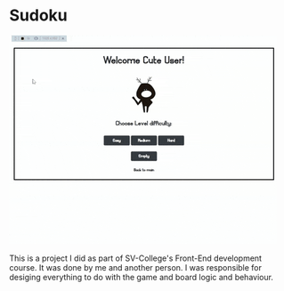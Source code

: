 # Sudoku

![demo](demo.gif)

This is a project I did as part of SV-College's Front-End development course.
It was done by me and another person.
I was responsible for desiging everything to do with the game and board logic and behaviour.
